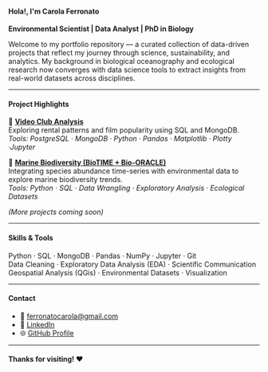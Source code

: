 #### Hola!, I'm Carola Ferronato

**Environmental Scientist | Data Analyst | PhD in Biology**

Welcome to my portfolio repository — a curated collection of data-driven projects that reflect my journey through science, sustainability, and analytics. 
My background in biological oceanography and ecological research now converges with data science tools to extract insights from real-world datasets across disciplines.

---

#### Project Highlights

🔹 **[Video Club Analysis](https://github.com/carolaferronato/videoclub-analysis)**  
Exploring rental patterns and film popularity using SQL and MongoDB.  
*Tools: PostgreSQL · MongoDB · Python · Pandas · Matplotlib · Plotty ·Jupyter*

🔹 **[Marine Biodiversity (BioTIME + Bio-ORACLE)](https://github.com/carolaferronato/marine-biotime)**  
Integrating species abundance time-series with environmental data to explore marine biodiversity trends.  
*Tools: Python · SQL · Data Wrangling · Exploratory Analysis · Ecological Datasets*

*(More projects coming soon)*

---

#### Skills & Tools

Python · SQL · MongoDB · Pandas · NumPy · Jupyter · Git  
Data Cleaning · Exploratory Data Analysis (EDA) · Scientific Communication  
Geospatial Analysis (QGis) · Environmental Datasets · Visualization

---

#### Contact

- 📧 ferronatocarola@gmail.com  
- 💼 [LinkedIn](https://www.linkedin.com/carolaferronato/)  
- 🌐 [GitHub Profile](https://github.com/carolaferronato)

---

#### Thanks for visiting! ❤️
